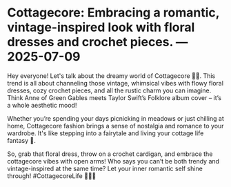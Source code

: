 # Cottagecore: Embracing a romantic, vintage-inspired look with floral dresses and crochet pieces. — 2025-07-09

Hey everyone! Let's talk about the dreamy world of Cottagecore 🌸✨. This trend is all about channeling those vintage, whimsical vibes with flowy floral dresses, cozy crochet pieces, and all the rustic charm you can imagine. Think Anne of Green Gables meets Taylor Swift’s Folklore album cover – it’s a whole aesthetic mood! 

Whether you’re spending your days picnicking in meadows or just chilling at home, Cottagecore fashion brings a sense of nostalgia and romance to your wardrobe. It's like stepping into a fairytale and living your cottage life fantasy 💫.

So, grab that floral dress, throw on a crochet cardigan, and embrace the cottagecore vibes with open arms! Who says you can’t be both trendy and vintage-inspired at the same time? Let your inner romantic self shine through! #CottagecoreLife 🌿🌷🌾